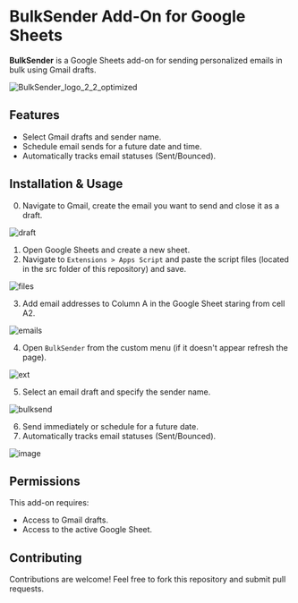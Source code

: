# BulkSender Add-On for Google Sheets

**BulkSender** is a Google Sheets add-on for sending personalized emails in bulk using Gmail drafts.

![BulkSender_logo_2_2_optimized](https://github.com/user-attachments/assets/e1711ef5-5573-4eed-b232-ed3bd58e2737)

## Features
- Select Gmail drafts and sender name.
- Schedule email sends for a future date and time.
- Automatically tracks email statuses (Sent/Bounced).

## Installation & Usage
0. Navigate to Gmail, create the email you want to send and close it as a draft.

![draft](https://github.com/user-attachments/assets/39c20f4f-6831-4235-8c75-0cd7d4dcd9d2)

1. Open Google Sheets and create a new sheet.
2. Navigate to `Extensions > Apps Script` and paste the script files (located in the src folder of this repository) and save.
   
![files](https://github.com/user-attachments/assets/a6ff48c1-44d9-4e76-b02c-1e67789beca1)

3. Add email addresses to Column A in the Google Sheet staring from cell A2.

![emails](https://github.com/user-attachments/assets/29bce307-9aa1-4697-bc4c-71adca466a23)

4. Open `BulkSender` from the custom menu (if it doesn't appear refresh the page).

![ext](https://github.com/user-attachments/assets/651853ff-5297-4187-a594-3e1085696465)

5. Select an email draft and specify the sender name.

![bulksend](https://github.com/user-attachments/assets/25b00f54-0535-4d3f-b573-fc11dc3e1674)

6. Send immediately or schedule for a future date.
7. Automatically tracks email statuses (Sent/Bounced).

![image](https://github.com/user-attachments/assets/8c7bd2e0-d8c5-4248-835d-9b95503fd4a9)

## Permissions
This add-on requires:
- Access to Gmail drafts.
- Access to the active Google Sheet.

## Contributing
Contributions are welcome! Feel free to fork this repository and submit pull requests.
